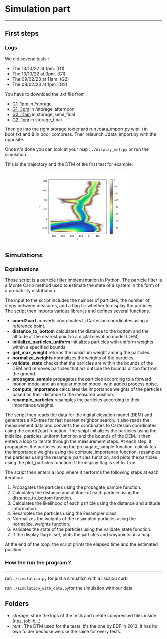 # Simulation part
***
## First steps
### Logs
We did several tests :
  * The 13/10/22 at 1pm. (G1)
  * The 13/10/22 at 3pm. (G1)
  * The 09/02/23 at 11am. (G2)
  * The 09/02/23 at 1pm. (G2)

You have to download the .txt file from :
  * [G1: 1pm](https://mega.nz/folder/LddXFIjJ#8aNVKljeaiCF3S-_OeuZqg) in /storage
  * [G1: 3pm](https://mega.nz/folder/6JMSFIoS#Je4uvVFECIoUeqyPqkgzfQ) in /storage_afternoon
  * [G2: 11am](https://mega.nz/folder/fFsSGLoT#b_4goBnMMQjKI6HvGNJZ5w) in storage_semi_final
  * [G2: 1pm](https://mega.nz/folder/HMVAVaib#aon7IKUUBNBkaCgNgTzOxg) in storage_final


Then go into the right storage folder and run /data_import.py with **1** in bool_txt and **0** in bool_compress. Then relaunch ./data_import.py with the opposite.

Once it's done you can look at your map : `./display_mnt.py` or run the simulation.

This is the trajectory and the DTM of the first test for example:

<div style="text-align:center">
<p align="center">
<img src="https://github.com/augustinmorge/Guerledan_recalage/blob/main/Simulation/storage/MNT_G1.png" width="300" title="DVL : Pathfinder">
</p>
</div>


## Simulations

### Explainations

Those script is a particle filter implementation in Python. The particle filter is a Monte Carlo method used to estimate the state of a system in the form of a probability distribution.

The input to the script includes the number of particles, the number of steps between measures, and a flag for whether to display the particles. The script then imports various libraries and defines several functions.

* **coord2cart** converts coordinates to Cartesian coordinates using a reference point.
* **distance_to_bottom** calculates the distance to the bottom and the altitude at the nearest point in a digital elevation model (DEM).
* **initialize_particles_uniform** initializes particles with uniform weights within a specified bounds.
* **get_max_weight** returns the maximum weight among the particles.
* **normalize_weights** normalizes the weights of the particles.
* **validate_state** checks that the particles are within the bounds of the DEM and removes particles that are outside the bounds or too far from the ground.
* **propagate_sample** propagates the particles according to a forward motion model and an angular motion model, with added process noise.
* **compute_importance** calculates the importance weights of the particles based on their distance to the measured position.
* **resample_particles** resamples the particles according to their importance weights.

The script then reads the data for the digital elevation model (DEM) and generates a KD-tree for fast nearest neighbor search. It also reads the measurement data and converts the coordinates to Cartesian coordinates using the coord2cart function.
The script initializes the particles using the initialize_particles_uniform function and the bounds of the DEM. It then enters a loop to iterate through the measurement steps. At each step, it propagates the particles using the propagate_sample function, calculates the importance weights using the compute_importance function, resamples the particles using the resample_particles function, and plots the particles using the plot_particles function if the display flag is set to True.

The script then enters a loop where it performs the following steps at each iteration:

1. Propagates the particles using the propagate_sample function.
2. Calculates the distance and altitude of each particle using the distance_to_bottom function.
3. Calculates the likelihood of each particle using the distance and altitude information.
4. Resamples the particles using the Resampler class.
5. Normalizes the weights of the resampled particles using the normalize_weights function.
6. Validates the state of the particles using the validate_state function.
7. If the display flag is set, plots the particles and waypoints on a map.

At the end of the loop, the script prints the elapsed time and the estimated position.

### How the run the program ?
***
run `./simulation.py` for just a simuation with a lissajou curb

run `./simulation_with_data.py`for the simulation with our data

## Folders
  * *storage*: store the logs of the tests and create compressed files inside (npz, joblib,..)
  * *mnt* : The DTM used for the tests. It's the one by EDF in 2013. It has its own folder because we use the same for every tests.
